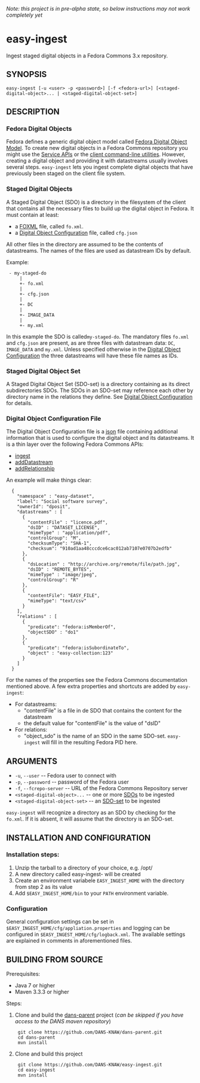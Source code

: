 *Note: this project is in pre-alpha state, so below instructions may not work completely yet*

easy-ingest
===========

Ingest staged digital objects in a Fedora Commons 3.x repository.


SYNOPSIS
--------

    easy-ingest [-u <user> -p <password>] [-f <fedora-url>] [<staged-digital-object>... | <staged-digital-object-set>]


DESCRIPTION
-----------

### Fedora Digital Objects

Fedora defines a generic digital object model called [Fedora Digital Object Model]. To create new digital objects in a 
Fedora Commons repository you might use the [Service APIs] or the [client command-line utilities]. However, creating a
digital object and providing it with datastreams usually involves several steps. ``easy-ingest`` lets you ingest complete
digital objects that have previously been staged on the client file system.


### Staged Digital Objects

A Staged Digital Object (SDO) is a directory in the filesystem of the client that contains all the necessary files to build
up the digital object in Fedora. It must contain at least: 

* a [FOXML] file, called ``fo.xml``. 
* a [Digital Object Configuration] file, called ``cfg.json``

All other files in the directory are assumed to be the contents of datastreams. The names of the files are used as datastream 
IDs by default.

Example:

     - my-staged-do
         |
         +- fo.xml
         |
         +- cfg.json
         |
         +- DC
         |
         +- IMAGE_DATA
         |
         +- my.xml

In this example the SDO is called``my-staged-do``. The mandatory files ``fo.xml`` and ``cfg.json`` are present, as are three
files with datastream data: ``DC``, ``IMAGE_DATA`` and ``my.xml``. Unless specified otherwise in the [Digital Object 
Configuration] the three datastreams will have these file names as IDs.


### Staged Digital Object Set

A Staged Digital Object Set (SDO-set) is a directory containing as its direct subdirectories SDOs. The SDOs in an SDO-set
may reference each other by directory name in the relations they define. See [Digital Object Configuration] for details.


### Digital Object Configuration File

The Digital Object Configuration file is a [json] file containing additional information that is used to configure the
digital object and its datastreams. It is a thin layer over the following Fedora Commons APIs:
* [ingest]
* [addDatastream]
* [addRelationship]

An example will make things clear: 

      {
        "namespace" : "easy-dataset",                 
        "label": "Social software survey",
        "ownerId": "dposit", 
        "datastreams" : [
          {
            "contentFile" : "licence.pdf",                
            "dsID" : "DATASET_LICENSE",                
            "mimeType" : "application/pdf",              
            "controlGroup": "M",  
            "checksumType": "SHA-1",
            "checksum": "910ad1aa48cccdce6cac012ab7107e0707b2edfb"
          },
          {
            "dsLocation" : "http://archive.org/remote/file/path.jpg",
            "dsID" : "REMOTE_BYTES",                    
            "mimeType" : "image/jpeg",                    
            "controlGroup": "R"                      
          },
          { 
            "contentFile": "EASY_FILE",                      
            "mimeType": "text/csv"                       
          }
        ],
        "relations" : [
          {
            "predicate": "fedora:isMemberOf",        
            "objectSDO" : "do1"                     
          },
          {
            "predicate": "fedora:isSubordinateTo", 
            "object" : "easy-collection:123"     
          }
        ]
      }    

For the names of the properties see the Fedora Commons documentation mentioned above. A few extra properties and shortcuts
are added by ``easy-ingest``:

* For datastreams:
    - "contentFile" is a file in de SDO that contains the content for the datastream
    - the default value for "contentFile" is the value of "dsID"
* For relations:
    - "object_sdo" is the name of an SDO in the same SDO-set. ``easy-ingest`` will fill in the resulting Fedora PID here.


ARGUMENTS
---------

* ``-u``, ``--user`` -- Fedora user to connect with
* ``-p``, ``--password`` -- password of the Fedora user
* ``-f``, ``--fcrepo-server`` -- URL of the Fedora Commons Repository server
* ``<staged-digital-object>...`` -- one or more [SDOs] to be ingested
* ``<staged-digital-object-set>`` -- an [SDO-set] to be ingested

``easy-ingest`` will recognize a directory as an SDO by checking for the ``fo.xml``. If it is absent, it will assume that
the directory is an SDO-set.

INSTALLATION AND CONFIGURATION
------------------------------

### Installation steps:

1. Unzip the tarball to a directory of your choice, e.g. /opt/
2. A new directory called easy-ingest-<version> will be created
3. Create an environment variabele ``EASY_INGEST_HOME`` with the directory from step 2 as its value
4. Add ``$EASY_INGEST_HOME/bin`` to your ``PATH`` environment variable.


### Configuration

General configuration settings can be set in ``$EASY_INGEST_HOME/cfg/appliation.properties`` and logging can be configured
in ``$EASY_INGEST_HOME/cfg/logback.xml``. The available settings are explained in comments in aforementioned files.


BUILDING FROM SOURCE
--------------------

Prerequisites:

* Java 7 or higher
* Maven 3.3.3 or higher
 
Steps:

1. Clone and build the [dans-parent] project (*can be skipped if you have access to the DANS maven repository*)
      
        git clone https://github.com/DANS-KNAW/dans-parent.git
        cd dans-parent
        mvn install
2. Clone and build this project

        git clone https://github.com/DANS-KNAW/easy-ingest.git
        cd easy-ingest
        mvn install


[Fedora Digital Object Model]: https://wiki.duraspace.org/display/FEDORA38/Fedora+Digital+Object+Model
[Service APIs]: https://wiki.duraspace.org/display/FEDORA38/Service+APIs
[client command-line utilities]: https://wiki.duraspace.org/display/FEDORA38/Client+Command-line+Utilities
[FOXML]: https://wiki.duraspace.org/pages/viewpage.action?pageId=66585857
[dans-parent]: https://github.com/DANS-KNAW/dans-parent
[Digital Object Configuration]: #digital-object-configuration-file
[json]: http://json.org/
[ingest]: https://wiki.duraspace.org/display/FEDORA38/REST+API#RESTAPI-ingest
[addDatastream]: https://wiki.duraspace.org/display/FEDORA38/REST+API#RESTAPI-addDatastream
[addRelationship]: https://wiki.duraspace.org/display/FEDORA38/REST+API#RESTAPI-addRelationship 
[SDOs]: #staged-digital-objects
[SDO-set]: #staged-digital-object-set
